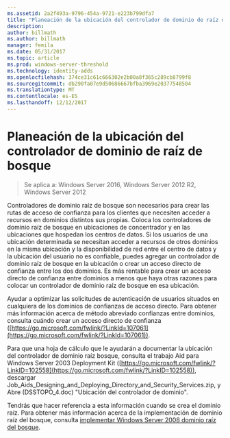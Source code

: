 ```yaml
---
ms.assetid: 2a2f493a-9796-454a-9721-e223b799dfa7
title: "Planeación de la ubicación del controlador de dominio de raíz de bosque"
description: 
author: billmath
ms.author: billmath
manager: femila
ms.date: 05/31/2017
ms.topic: article
ms.prod: windows-server-threshold
ms.technology: identity-adds
ms.openlocfilehash: 374ce31c61c666302e2b00a8f365c289cb8799f8
ms.sourcegitcommit: db290fa07e9d50686667bfba3969e20377548504
ms.translationtype: MT
ms.contentlocale: es-ES
ms.lasthandoff: 12/12/2017
---
```

# <a name="planning-forest-root-domain-controller-placement"></a>Planeación de la ubicación del controlador de dominio de raíz de bosque

>Se aplica a: Windows Server 2016, Windows Server 2012 R2, Windows Server 2012

Controladores de dominio raíz de bosque son necesarios para crear las rutas de acceso de confianza para los clientes que necesiten acceder a recursos en dominios distintos sus propias. Coloca los controladores de dominio raíz de bosque en ubicaciones de concentrador y en las ubicaciones que hospedan los centros de datos. Si los usuarios de una ubicación determinada se necesitan acceder a recursos de otros dominios en la misma ubicación y la disponibilidad de red entre el centro de datos y la ubicación del usuario no es confiable, puedes agregar un controlador de dominio raíz de bosque en la ubicación o crear un acceso directo de confianza entre los dos dominios. Es más rentable para crear un acceso directo de confianza entre dominios a menos que haya otras razones para colocar un controlador de dominio raíz de bosque en esa ubicación.  
  
Ayudar a optimizar las solicitudes de autenticación de usuarios situados en cualquiera de los dominios de confianzas de acceso directo. Para obtener más información acerca de método abreviado confianzas entre dominios, consulta cuándo crear un acceso directo de confianza ([https://go.microsoft.com/fwlink/?LinkId=107061](https://go.microsoft.com/fwlink/?LinkId=107061)).  
  
Para que una hoja de cálculo que le ayudarán a documentar la ubicación del controlador de dominio raíz bosque, consulta el trabajo Aid para Windows Server 2003 Deployment Kit ([https://go.microsoft.com/fwlink/?LinkID=102558](https://go.microsoft.com/fwlink/?LinkID=102558)), descargar Job_Aids_Designing_and_Deploying_Directory_and_Security_Services.zip, y Abre (DSSTOPO_4.doc) "Ubicación del controlador de dominio".  
  
Tendrás que hacer referencia a esta información cuando se crea el dominio raíz. Para obtener más información acerca de la implementación de dominio raíz del bosque, consulta [implementar Windows Server 2008 dominio raíz del bosque](https://technet.microsoft.com/library/cc731174.aspx).  
  


